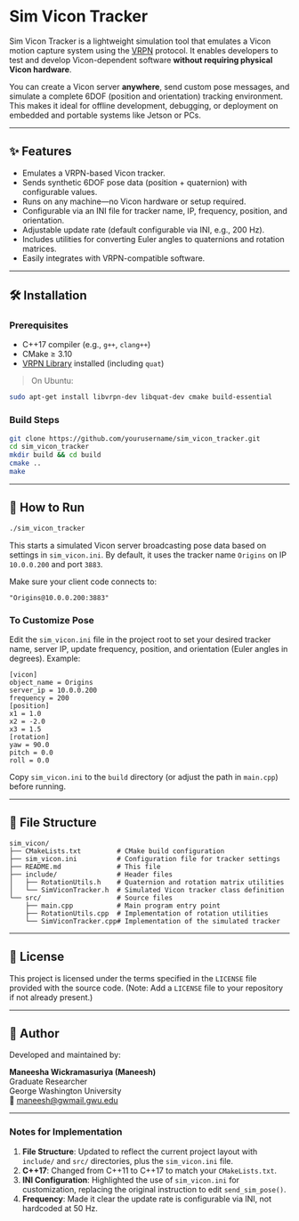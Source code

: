 # **Sim Vicon Tracker**

Sim Vicon Tracker is a lightweight simulation tool that emulates a Vicon motion capture system using the [VRPN](https://github.com/vrpn/vrpn) protocol. It enables developers to test and develop Vicon-dependent software **without requiring physical Vicon hardware**.

You can create a Vicon server **anywhere**, send custom pose messages, and simulate a complete 6DOF (position and orientation) tracking environment. This makes it ideal for offline development, debugging, or deployment on embedded and portable systems like Jetson or PCs.

---

## ✨ Features

- Emulates a VRPN-based Vicon tracker.
- Sends synthetic 6DOF pose data (position + quaternion) with configurable values.
- Runs on any machine—no Vicon hardware or setup required.
- Configurable via an INI file for tracker name, IP, frequency, position, and orientation.
- Adjustable update rate (default configurable via INI, e.g., 200 Hz).
- Includes utilities for converting Euler angles to quaternions and rotation matrices.
- Easily integrates with VRPN-compatible software.

---

## 🛠️ Installation

### Prerequisites

- C++17 compiler (e.g., `g++`, `clang++`)
- CMake ≥ 3.10
- [VRPN Library](https://github.com/vrpn/vrpn) installed (including `quat`)

> On Ubuntu:
```bash
sudo apt-get install libvrpn-dev libquat-dev cmake build-essential
```

### Build Steps

```bash
git clone https://github.com/yourusername/sim_vicon_tracker.git
cd sim_vicon_tracker
mkdir build && cd build
cmake ..
make
```

---

## 🚀 How to Run

```bash
./sim_vicon_tracker
```

This starts a simulated Vicon server broadcasting pose data based on settings in `sim_vicon.ini`. By default, it uses the tracker name `Origins` on IP `10.0.0.200` and port `3883`.

Make sure your client code connects to:
```
"Origins@10.0.0.200:3883"
```

### To Customize Pose

Edit the `sim_vicon.ini` file in the project root to set your desired tracker name, server IP, update frequency, position, and orientation (Euler angles in degrees). Example:
```
[vicon]
object_name = Origins
server_ip = 10.0.0.200
frequency = 200
[position]
x1 = 1.0
x2 = -2.0
x3 = 1.5
[rotation]
yaw = 90.0
pitch = 0.0
roll = 0.0
```

Copy `sim_vicon.ini` to the `build` directory (or adjust the path in `main.cpp`) before running.

---

## 📁 File Structure

```
sim_vicon/
├── CMakeLists.txt         # CMake build configuration
├── sim_vicon.ini          # Configuration file for tracker settings
├── README.md              # This file
├── include/               # Header files
│   ├── RotationUtils.h    # Quaternion and rotation matrix utilities
│   └── SimViconTracker.h  # Simulated Vicon tracker class definition
└── src/                   # Source files
    ├── main.cpp           # Main program entry point
    ├── RotationUtils.cpp  # Implementation of rotation utilities
    └── SimViconTracker.cpp# Implementation of the simulated tracker
```

---

## 📜 License

This project is licensed under the terms specified in the `LICENSE` file provided with the source code. (Note: Add a `LICENSE` file to your repository if not already present.)

---

## 👤 Author

Developed and maintained by:

**Maneesha Wickramasuriya (Maneesh)**  
Graduate Researcher  
George Washington University  
📧 [maneesh@gwmail.gwu.edu](mailto:maneesh@gwmail.gwu.edu)

---

### Notes for Implementation
1. **File Structure**: Updated to reflect the current project layout with `include/` and `src/` directories, plus the `sim_vicon.ini` file.
2. **C++17**: Changed from C++11 to C++17 to match your `CMakeLists.txt`.
3. **INI Configuration**: Highlighted the use of `sim_vicon.ini` for customization, replacing the original instruction to edit `send_sim_pose()`.
4. **Frequency**: Made it clear the update rate is configurable via INI, not hardcoded at 50 Hz.
